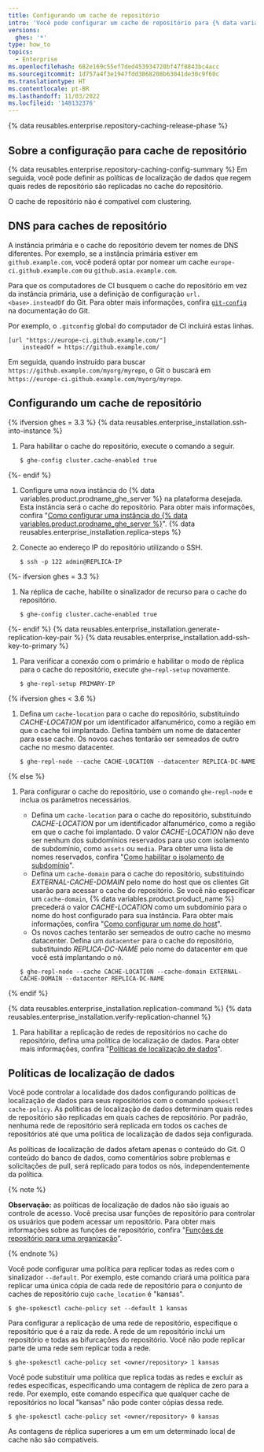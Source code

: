 ```yaml
---
title: Configurando um cache de repositório
intro: 'Você pode configurar um cache de repositório para {% data variables.product.product_name %} criando uma nova instância, conectando o cache do repositório à instância primária e configurando a replicação das redes de repositórios no cache do repositório.'
versions:
  ghes: '*'
type: how_to
topics:
  - Enterprise
ms.openlocfilehash: 682e169c55ef7ded453934720bf47f8843bc4acc
ms.sourcegitcommit: 1d757a4f3e1947fdd3868208b63041de30c9f60c
ms.translationtype: HT
ms.contentlocale: pt-BR
ms.lasthandoff: 11/03/2022
ms.locfileid: '148132376'
---
```

{% data reusables.enterprise.repository-caching-release-phase %}

## Sobre a configuração para cache de repositório

{% data reusables.enterprise.repository-caching-config-summary %} Em seguida, você pode definir as políticas de localização de dados que regem quais redes de repositório são replicadas no cache do repositório.

O cache de repositório não é compatível com clustering.

## DNS para caches de repositório

A instância primária e o cache do repositório devem ter nomes de DNS diferentes. Por exemplo, se a instância primária estiver em `github.example.com`, você poderá optar por nomear um cache `europe-ci.github.example.com` ou `github.asia.example.com`.

Para que os computadores de CI busquem o cache do repositório em vez da instância primária, use a definição de configuração `url.<base>.insteadOf` do Git. Para obter mais informações, confira [`git-config`](https://git-scm.com/docs/git-config#Documentation/git-config.txt-urlltbasegtinsteadOf) na documentação do Git. 

Por exemplo, o `.gitconfig` global do computador de CI incluirá estas linhas.

```
[url "https://europe-ci.github.example.com/"]
    insteadOf = https://github.example.com/
```

Em seguida, quando instruído para buscar `https://github.example.com/myorg/myrepo`, o Git o buscará em `https://europe-ci.github.example.com/myorg/myrepo`.

## Configurando um cache de repositório

{% ifversion ghes = 3.3 %} {% data reusables.enterprise_installation.ssh-into-instance %}
1. Para habilitar o cache do repositório, execute o comando a seguir.
   
   ```
   $ ghe-config cluster.cache-enabled true
   ```
{%- endif %}
1. Configure uma nova instância do {% data variables.product.prodname_ghe_server %} na plataforma desejada. Esta instância será o cache do repositório. Para obter mais informações, confira "[Como configurar uma instância do {% data variables.product.prodname_ghe_server %}](/admin/guides/installation/setting-up-a-github-enterprise-server-instance)".
{% data reusables.enterprise_installation.replica-steps %}
1. Conecte ao endereço IP do repositório utilizando o SSH.

   ```shell
   $ ssh -p 122 admin@REPLICA-IP
   ```
{%- ifversion ghes = 3.3 %}
1. Na réplica de cache, habilite o sinalizador de recurso para o cache do repositório.
   
   ```
   $ ghe-config cluster.cache-enabled true
   ```
{%- endif %} {% data reusables.enterprise_installation.generate-replication-key-pair %} {% data reusables.enterprise_installation.add-ssh-key-to-primary %}
1. Para verificar a conexão com o primário e habilitar o modo de réplica para o cache do repositório, execute `ghe-repl-setup` novamente.

   ```shell
   $ ghe-repl-setup PRIMARY-IP
   ```

{% ifversion ghes < 3.6 %}
1. Defina um `cache-location` para o cache do repositório, substituindo *CACHE-LOCATION* por um identificador alfanumérico, como a região em que o cache foi implantado. Defina também um nome de datacenter para esse cache. Os novos caches tentarão ser semeados de outro cache no mesmo datacenter.

   ```shell
   $ ghe-repl-node --cache CACHE-LOCATION --datacenter REPLICA-DC-NAME
   ```
{% else %}
1. Para configurar o cache do repositório, use o comando `ghe-repl-node` e inclua os parâmetros necessários.
    - Defina um `cache-location` para o cache do repositório, substituindo *CACHE-LOCATION* por um identificador alfanumérico, como a região em que o cache foi implantado.  O valor *CACHE-LOCATION* não deve ser nenhum dos subdomínios reservados para uso com isolamento de subdomínio, como `assets` ou `media`.  Para obter uma lista de nomes reservados, confira "[Como habilitar o isolamento de subdomínio](/enterprise/admin/guides/installation/enabling-subdomain-isolation#about-subdomain-isolation)".
    - Defina um `cache-domain` para o cache do repositório, substituindo *EXTERNAL-CACHE-DOMAIN* pelo nome do host que os clientes Git usarão para acessar o cache do repositório. Se você não especificar um `cache-domain`, {% data variables.product.product_name %} precederá o valor *CACHE-LOCATION* como um subdomínio para o nome do host configurado para sua instância. Para obter mais informações, confira "[Como configurar um nome do host](/admin/configuration/configuring-network-settings/configuring-a-hostname)".
    - Os novos caches tentarão ser semeados de outro cache no mesmo datacenter. Defina um `datacenter` para o cache do repositório, substituindo *REPLICA-DC-NAME* pelo nome do datacenter em que você está implantando o nó.

    ```shell
    $ ghe-repl-node --cache CACHE-LOCATION --cache-domain EXTERNAL-CACHE-DOMAIN --datacenter REPLICA-DC-NAME
    ```
{% endif %}

{% data reusables.enterprise_installation.replication-command %} {% data reusables.enterprise_installation.verify-replication-channel %}
1. Para habilitar a replicação de redes de repositórios no cache do repositório, defina uma política de localização de dados. Para obter mais informações, confira "[Políticas de localização de dados](#data-location-policies)".

## Políticas de localização de dados

Você pode controlar a localidade dos dados configurando políticas de localização de dados para seus repositórios com o comando `spokesctl cache-policy`. As políticas de localização de dados determinam quais redes de repositório são replicadas em quais caches de repositório. Por padrão, nenhuma rede de repositório será replicada em todos os caches de repositórios até que uma política de localização de dados seja configurada.

As políticas de localização de dados afetam apenas o conteúdo do Git. O conteúdo do banco de dados, como comentários sobre problemas e solicitações de pull, será replicado para todos os nós, independentemente da política.

{% note %}

**Observação:** as políticas de localização de dados não são iguais ao controle de acesso. Você precisa usar funções de repositório para controlar os usuários que podem acessar um repositório. Para obter mais informações sobre as funções de repositório, confira "[Funções de repositório para uma organização](/organizations/managing-access-to-your-organizations-repositories/repository-roles-for-an-organization)".

{% endnote %} 

Você pode configurar uma política para replicar todas as redes com o sinalizador `--default`. Por exemplo, este comando criará uma política para replicar uma única cópia de cada rede de repositório para o conjunto de caches de repositório cujo `cache_location` é "kansas".

 ```
 $ ghe-spokesctl cache-policy set --default 1 kansas
 ```

Para configurar a replicação de uma rede de repositório, especifique o repositório que é a raiz da rede. A rede de um repositório inclui um repositório e todas as bifurcações do repositório. Você não pode replicar parte de uma rede sem replicar toda a rede.

```
$ ghe-spokesctl cache-policy set <owner/repository> 1 kansas
```

Você pode substituir uma política que replica todas as redes e excluir as redes específicas, especificando uma contagem de réplica de zero para a rede. Por exemplo, este comando especifica que qualquer cache de repositórios no local "kansas" não pode conter cópias dessa rede.

```
$ ghe-spokesctl cache-policy set <owner/repository> 0 kansas
```

As contagens de réplica superiores a um em um determinado local de cache não são compatíveis.
